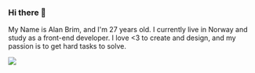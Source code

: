 ### Hi there 👋

My Name is Alan Brim, and I'm 27 years old. I currently live in Norway and study as a front-end developer. I love <3 to create and design, and my passion is to get hard tasks to solve. 

<picture>
  <source
    srcset="https://github-readme-stats.vercel.app/api?username=AHB-7"
    media="(prefers-color-scheme: dark)"
  />
  <source
    srcset="https://github-readme-stats.vercel.app/api?username=AHB-7"
    media="(prefers-color-scheme: light), (prefers-color-scheme: no-preference)"
  />
  <img src="https://github-readme-stats.vercel.app/api?username=AHB-7" />
</picture>
